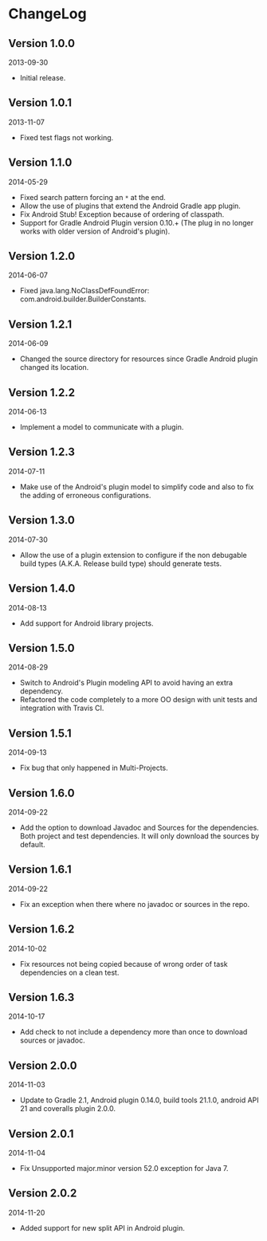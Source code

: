 ChangeLog
==========

Version 1.0.0
----------------------------
2013-09-30

- Initial release.

Version 1.0.1
----------------------------
2013-11-07

- Fixed test flags not working.

Version 1.1.0
-----------------------------
2014-05-29

- Fixed search pattern forcing an `*` at the end.
- Allow the use of plugins that extend the Android Gradle app plugin.
- Fix Android Stub! Exception because of ordering of classpath.
- Support for Gradle Android Plugin version 0.10.+ (The plug in no longer works with older version of Android's plugin).

Version 1.2.0
-----------------------------
2014-06-07

- Fixed java.lang.NoClassDefFoundError: com.android.builder.BuilderConstants.

Version 1.2.1
-----------------------------
2014-06-09

- Changed the source directory for resources since Gradle Android plugin changed its location.

Version 1.2.2
-----------------------------
2014-06-13

- Implement a model to communicate with a plugin.

Version 1.2.3
-----------------------------
2014-07-11

- Make use of the Android's plugin model to simplify code and also to fix the adding of erroneous configurations.

Version 1.3.0
-----------------------------
2014-07-30

- Allow the use of a plugin extension to configure if the non debugable build types (A.K.A. Release build type) should generate tests.

Version 1.4.0
-----------------------------
2014-08-13

- Add support for Android library projects.

Version 1.5.0
-----------------------------
2014-08-29

- Switch to Android's Plugin modeling API to avoid having an extra dependency.
- Refactored the code completely to a more OO design with unit tests and integration with Travis CI.

Version 1.5.1
-----------------------------
2014-09-13

- Fix bug that only happened in Multi-Projects.

Version 1.6.0
-----------------------------
2014-09-22

- Add the option to download Javadoc and Sources for the dependencies. Both project and test dependencies. It will only download the sources by default.

Version 1.6.1
-----------------------------
2014-09-22

- Fix an exception when there where no javadoc or sources in the repo.

Version 1.6.2
-----------------------------
2014-10-02

- Fix resources not being copied because of wrong order of task dependencies on a clean test.

Version 1.6.3
-----------------------------
2014-10-17

- Add check to not include a dependency more than once to download sources or javadoc.

Version 2.0.0
-----------------------------
2014-11-03

- Update to Gradle 2.1, Android plugin 0.14.0, build tools 21.1.0, android API 21 and coveralls plugin 2.0.0.

Version 2.0.1
-----------------------------
2014-11-04

- Fix Unsupported major.minor version 52.0 exception for Java 7.

Version 2.0.2
-----------------------------
2014-11-20

- Added support for new split API in Android plugin.

